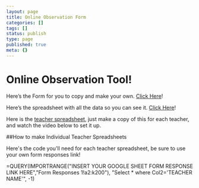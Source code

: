 ```yaml
---
layout: page
title: Online Observation Form
categories: []
tags: []
status: publish
type: page
published: true
meta: {}
---
```


# Online Observation Tool!


Here’s the Form for you to copy and make your own. 
[Click Here](https://docs.google.com/forms/d/1y_6TYWK7aHv-Zxu6wxx7Eyh_wZsmkvj5hF967FaBaXE/edit?usp=sharing)!

Here’s the spreadsheet with all the data so you can see it. 
[Click Here](https://docs.google.com/spreadsheets/d/148r6S2g3jCgylT7CA_d603A7c2uclMewkaK-6hEmS-M/edit?usp=sharing)!

Here is the 
[teacher spreadsheet](https://docs.google.com/spreadsheets/d/1xYDJWSDcWbx2PI0U4tBcPGjPnPp8UU7yHs2-qQ_5lR0/copy), just make a copy of this for each teacher, and watch the video below to set it up.


























##How to make Individual Teacher Spreadsheets























Here's the code you'll need for each teacher spreadsheet, be sure to use your own form responses link!

=QUERY(IMPORTRANGE("INSERT YOUR GOOGLE SHEET FORM RESPONSE LINK HERE","Form Responses 1!a2:k200"), "Select * where Col2='TEACHER NAME'", -1)
